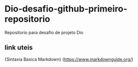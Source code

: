 # Dio-desafio-github-primeiro-repositorio
Repositorio para desafio de projeto Dio

## link uteis
{Sintaxia Basica Markdown} (https://www.markdownguide.org/)

